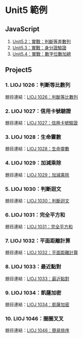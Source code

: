 # Unit5 範例

## JavaScript

1. [Unit5.2：實戰：判斷等差數列](arr.js)
2. [Unit5.3：實戰：身分證驗證](id.js)
3. [Unit5.4：實戰：數字位數加總](sum.js)

## Project5

### 1. LIOJ 1026：判斷等比數列

題目連結：[LIOJ 1026：判斷等比數列](https://oj.lidemy.com/problem/1026)

### 2. LIOJ 1027：信用卡號驗證

題目連結：[LIOJ 1027：信用卡號驗證](https://oj.lidemy.com/problem/1027)

### 3. LIOJ 1028：生命靈數

題目連結：[LIOJ 1028：生命靈數](https://oj.lidemy.com/problem/1028)

### 4. LIOJ 1029：加減乘除

題目連結：[LIOJ 1029：加減乘除](https://oj.lidemy.com/problem/1029)

### 5. LIOJ 1030：判斷迴文

題目連結：[LIOJ 1030：判斷迴文](https://oj.lidemy.com/problem/1030)

### 6. LIOJ 1031：完全平方和

題目連結：[LIOJ 1031：完全平方和](https://oj.lidemy.com/problem/1031)

### 7. LIOJ 1032：平面距離計算

題目連結：[LIOJ 1032：平面距離計算](https://oj.lidemy.com/problem/1032)

### 8. LIOJ 1033：最近點對

題目連結：[LIOJ 1033：最近點對](https://oj.lidemy.com/problem/1033)

### 9. LIOJ 1034：凱薩加密

題目連結：[LIOJ 1034：凱薩加密](https://oj.lidemy.com/problem/1034)

### 10. LIOJ 1046：圈圈叉叉

題目連結：[LIOJ 1046：簡易排序](https://oj.lidemy.com/problem/1046)

